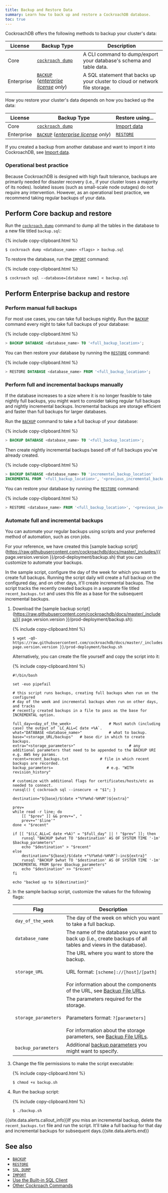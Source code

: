 ```yaml
---
title: Backup and Restore Data
summary: Learn how to back up and restore a CockroachDB database.
toc: true
---
```


CockroachDB offers the following methods to backup your cluster's data:

License | Backup Type | Description
------------|-----------------|-----------------
Core | [`cockroach dump`](sql-dump.html) | A CLI command to dump/export your database's schema and table data.
Enterprise | [`BACKUP`](backup.html) (*[enterprise license](https://www.cockroachlabs.com/pricing/) only*) | A SQL statement that backs up your cluster to cloud or network file storage.

How you restore your cluster's data depends on how you backed up the data:

License | Backup Type | Restore using...
------------|-----------------|-----------------
Core | [`cockroach dump`](sql-dump.html) | [Import data](import-data.html#import-from-generic-sql-dump)
Enterprise | [`BACKUP`](backup.html) (*[enterprise license](https://www.cockroachlabs.com/pricing/) only*) | [`RESTORE`](restore.html)

If you created a backup from another database and want to import it into CockroachDB, see [Import data](import-data.html).

### Operational best practice

Because CockroachDB is designed with high fault tolerance, backups are primarily needed for disaster recovery (i.e., if your cluster loses a majority of its nodes). Isolated issues (such as small-scale node outages) do not require any intervention. However, as an operational best practice, we recommend taking regular backups of your data.

## Perform Core backup and restore

Run the [`cockroach dump`](sql-dump.html) command to dump all the tables in the database to a new file titled `backup.sql`:

{% include copy-clipboard.html %}
~~~ shell
$ cockroach dump <database_name> <flags> > backup.sql
~~~

To restore the database, run the [`IMPORT`](import-data.html) command:

{% include copy-clipboard.html %}
~~~ shell
$ cockroach sql --database=[database name] < backup.sql
~~~

## Perform Enterprise backup and restore

### Perform manual full backups

For most use cases, you can take full backups nightly. Run the [`BACKUP`](backup.html) command every night to take full backups of your database:

{% include copy-clipboard.html %}
~~~ sql
> BACKUP DATABASE <database_name> TO '<full_backup_location>';
~~~

You can then restore your database by running the [`RESTORE`](restore.html) command:

{% include copy-clipboard.html %}
~~~ sql
> RESTORE DATABASE <database_name> FROM '<full_backup_location>';
~~~

### Perform full and incremental backups manually

If the database increases to a size where it is no longer feasible to take nightly full backups, you might want to consider taking regular full backups and nightly incremental backups. Incremental backups are storage efficient and faster than full backups for larger databases.

Run the [`BACKUP`](backup.html) command to take a full backup of your database:

{% include copy-clipboard.html %}
~~~ sql
> BACKUP DATABASE <database_name> TO '<full_backup_location>';
~~~

Then create nightly incremental backups based off of full backups you've already created.

{% include copy-clipboard.html %}
~~~ sql
> BACKUP DATABASE <database_name> TO 'incremental_backup_location'
INCREMENTAL FROM '<full_backup_location>', '<previous_incremental_backup_location>';
~~~

You can restore your database by running the [`RESTORE`](restore.html) command:

{% include copy-clipboard.html %}
~~~ sql
> RESTORE <database_name> FROM '<full_backup_location>', '<previous_incremental_backup_location>', '<incremental_backup_location>';
~~~

### Automate full and incremental backups

You can automate your regular backups using scripts and your preferred method of automation, such as cron jobs.

For your reference, we have created this [sample backup script](https://raw.githubusercontent.com/cockroachdb/docs/master/_includes/{{ page.version.version }}/prod-deployment/backup.sh) that you can customize to automate your backups.

In the sample script, configure the day of the week for which you want to create full backups. Running the script daily will create a full backup on the configured day, and on other days, it'll create incremental backups. The script tracks the recently created backups in a separate file titled `recent_backups.txt` and uses this file as a base for the subsequent incremental backups.

1. Download the [sample backup script](https://raw.githubusercontent.com/cockroachdb/docs/master/_includes/{{ page.version.version }}/prod-deployment/backup.sh):

    {% include copy-clipboard.html %}
    ~~~ shell
    $ wget -qO- https://raw.githubusercontent.com/cockroachdb/docs/master/_includes/{{ page.version.version }}/prod-deployment/backup.sh
    ~~~

    Alternatively, you can create the file yourself and copy the script into it:

    {% include copy-clipboard.html %}
    ~~~ shell
    #!/bin/bash

    set -euo pipefail

    # this script runs backups, creating full backups when run on the configured
    # day of the week and incremental backups when run on other days, and tracks
    # recently created backups in a file to pass as the base for INCREMENTAL option.

    full_day=<day_of_the_week>                 # Must match (including case) the output of `LC_ALL=C date +%A`.
    what="DATABASE <database_name>"            # what to backup.
    base="<storage_URL/backups"   # base dir in which to create backups.
    extra="<storage_parameters>"                        # any additional parameters that need to be appended to the BACKUP URI e.g. AWS key params.
    recent=recent_backups.txt              # file in which recent backups are recorded.
    backup_parameters=                        # e.g. "WITH revision_history"

    # customize with additional flags for certificates/hosts/etc as needed to connect.
    runsql() { cockroach sql --insecure -e "$1"; }

    destination="${base}/$(date +"%Y%m%d-%H%M")${extra}"

    prev=
    while read -r line; do
        [[ "$prev" ]] && prev+=", "
        prev+="'$line'"
    done < "$recent"

    if [[ "$(LC_ALL=C date +%A)" = "$full_day" || ! "$prev" ]]; then
        runsql "BACKUP $what TO '$destination' AS OF SYSTEM TIME '-1m' $backup_parameters"
        echo "$destination" > "$recent"
    else
        destination="${base}/$(date +"%Y%m%d-%H%M")-inc${extra}"
        runsql "BACKUP $what TO '$destination' AS OF SYSTEM TIME '-1m' INCREMENTAL FROM $prev $backup_parameters"
        echo "$destination" >> "$recent"
    fi

    echo "backed up to ${destination}"
    ~~~

2. In the sample backup script, customize the values for the following flags:

    Flag | Description
    -----|------------
    `day_of_the_week` | The day of the week on which you want to take a full backup.
    `database_name` | The name of the database you want to back up (i.e., create backups of all tables and views in the database).
    `storage_URL` | The URL where you want to store the backup.<br/><br/>URL format: `[scheme]://[host]/[path]` <br/><br/>For information about the components of the URL, see [Backup File URLs](backup.html#backup-file-urls).
    `storage_parameters`| The parameters required for the storage.<br/><br/>Parameters format: `?[parameters]` <br/><br/>For information about the storage parameters, see [Backup File URLs](backup.html#backup-file-urls).
    `backup_parameters` | Additional [backup parameters](backup.html#parameters) you might want to specify.

3. Change the file permissions to make the script executable:

    {% include copy-clipboard.html %}
    ~~~ shell
    $ chmod +x backup.sh
    ~~~

4. Run the backup script:

    {% include copy-clipboard.html %}
    ~~~ shell
    $ ./backup.sh
    ~~~

{{site.data.alerts.callout_info}}If you miss an incremental backup, delete the `recent_backups.txt` file and run the script. It'll take a full backup for that day and incremental backups for subsequent days.{{site.data.alerts.end}}

## See also

- [`BACKUP`](backup.html)
- [`RESTORE`](restore.html)
- [`SQL DUMP`](sql-dump.html)
- [`IMPORT`](import-data.html)
- [Use the Built-in SQL Client](use-the-built-in-sql-client.html)
- [Other Cockroach Commands](cockroach-commands.html)
